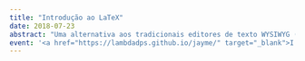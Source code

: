 ```yaml
---
title: "Introdução ao LaTeX"
date: 2018-07-23
abstract: "Uma alternativa aos tradicionais editores de texto WYSIWYG (<i>what you see is what you get</i>), a linguagem LaTeX permite ao usuário um controle muito mais preciso dos documentos que produz. Com ambientes de inserção de fórmulas, tabelas e figuras em geral muito mais simples e poderosas que a dos softwares "usuais". Neste workshop, pretende-se introduzir o aluno ao uso do LaTeX enquanto ferramente do cientista, exemplificando suas diversas capacidades através de aplicações em trabalhos comuns ao estudantes de graduação e de pós-graduação, a saber, relatórios científicos, apresentações de slides, artigos, teses, entre outros."
event: '<a href="https://lambdadps.github.io/jayme/" target="_blank">I Escola Jayme Tiomno de Física Teórica</a>'
---
```

